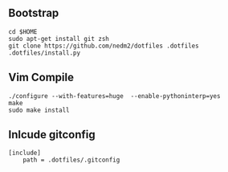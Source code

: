## Bootstrap

    cd $HOME
    sudo apt-get install git zsh
    git clone https://github.com/nedm2/dotfiles .dotfiles
    .dotfiles/install.py

## Vim Compile
    
    ./configure --with-features=huge  --enable-pythoninterp=yes
    make
    sudo make install

## Inlcude gitconfig

    [include]
        path = .dotfiles/.gitconfig
